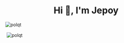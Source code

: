 <h1 align="center">Hi 👋, I'm Jepoy</h1>


<p><img align="center" src="https://github-readme-stats.vercel.app/api/top-langs?username=polqt&show_icons=true&locale=en&layout=compact" alt="polqt" /></p>

<p>&nbsp;<img align="center" src="https://github-readme-stats.vercel.app/api?username=polqt&show_icons=true&locale=en" alt="polqt" /></p>
